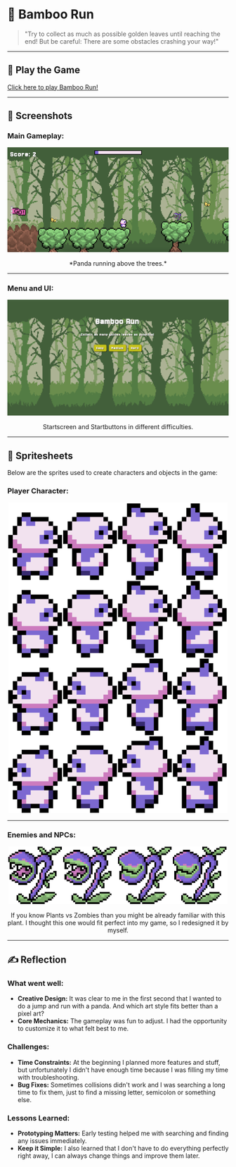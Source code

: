 # 🎍 **Bamboo Run** 

> "Try to collect as much as possible golden leaves until reaching the end! But be careful: There are some obstacles crashing your way!"

---

## 🐼 **Play the Game**
[Click here to play Bamboo Run!](https://Kathrin787.github.io/BambooRun)

---

## 📸 **Screenshots**

### Main Gameplay:
<div style="text-align: center;">
  <img src="Frame 2.png" alt="Gameplay Screenshot" width="600">
  <p>*Panda running above the trees.*</p>
</div>

---

### Menu and UI:
<div style="text-align: center;">
  <img src="Frame 1.png" alt="Menu UI Screenshot" width="600">
  <p>Startscreen and Startbuttons in different difficulties.</p>
</div>

---

## 🎨 **Spritesheets**
Below are the sprites used to create characters and objects in the game:

### Player Character:
<div style="text-align: center;">
  <img src="PandaWalking.png" alt="Player Spritesheet" width="500">
</div>

---

### Enemies and NPCs:
<div style="text-align: center;">
  <img src="Plant.png" alt="Enemy Spritesheet" width="500">
  <p>If you know Plants vs Zombies than you might be already familiar with this plant. I thought this one would fit perfect into my game, so I redesigned it by myself.</p>
</div>

---

## ✍️ **Reflection**

### What went well:
- **Creative Design:** It was clear to me in the first second that I wanted to do a jump and run with a panda. And which art style fits better than a pixel art?
- **Core Mechanics:** The gameplay was fun to adjust. I had the opportunity to customize it to what felt best to me.

### Challenges:
- **Time Constraints:** At the beginning I planned more features and stuff, but unfortunately I didn't have enough time because I was filling my time with troubleshooting.
- **Bug Fixes:** Sometimes collisions didn't work and I was searching a long time to fix them, just to find a missing letter, semicolon or something else.

### Lessons Learned:
- **Prototyping Matters:** Early testing helped me with searching and finding any issues immediately.
- **Keep it Simple:** I also learned that I don't have to do everything perfectly right away, I can always change things and improve them later.
